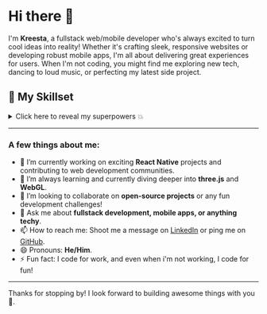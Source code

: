 # Hi there 👋

I'm **Kreesta**, a fullstack web/mobile developer who's always excited to turn cool ideas into reality! Whether it's crafting sleek, responsive websites or developing robust mobile apps, I'm all about delivering great experiences for users. When I'm not coding, you might find me exploring new tech, dancing to loud music, or perfecting my latest side project.

## 🔧 My Skillset

<details>
  <summary>Click here to reveal my superpowers 💥</summary>
  <br>
  <p align="center">
    <a href="https://skillicons.dev">
      <img src="https://skillicons.dev/icons?i=js,html,css,cypress,debian,linux,django,docker,express,figma,firebase,git,graphql,jquery,mongodb,prisma,py,react,redux,sass,sqlite,sequelize,supabase,tailwind,ts,threejs,vite,vscodium," />
    </a>
  </p>
</details>

---

### A few things about me:
- 🔭 I’m currently working on exciting **React Native** projects and contributing to web development communities.
- 🌱 I’m always learning and currently diving deeper into **three.js** and **WebGL**.
- 👯 I’m looking to collaborate on **open-source projects** or any fun development challenges!
- 💬 Ask me about **fullstack development, mobile apps, or anything techy**.
- 📫 How to reach me: Shoot me a message on [LinkedIn](https://www.linkedin.com/in/ebube-oguejiofor/) or ping me on [GitHub](https://github.com/Kreesta-r).
- 😄 Pronouns: **He/Him**.
- ⚡ Fun fact: I code for work, and even when i'm not working, I code for fun!

---

Thanks for stopping by! I look forward to building awesome things with you 🚀.
